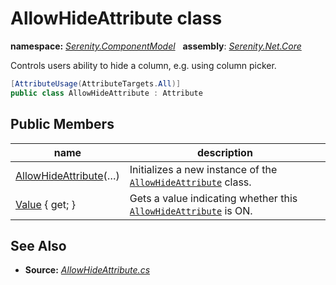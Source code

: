 # AllowHideAttribute class
**namespace:** *[Serenity.ComponentModel](../README.md#serenity.componentmodel-namespace)*   **assembly**: *[Serenity.Net.Core](../README.md)*

Controls users ability to hide a column, e.g. using column picker.

```csharp
[AttributeUsage(AttributeTargets.All)]
public class AllowHideAttribute : Attribute
```

## Public Members

| name | description |
| --- | --- |
| [AllowHideAttribute](AllowHideAttribute/AllowHideAttribute.md)(…) | Initializes a new instance of the [`AllowHideAttribute`](AllowHideAttribute.md) class. |
| [Value](AllowHideAttribute/Value.md) { get; } | Gets a value indicating whether this [`AllowHideAttribute`](AllowHideAttribute.md) is ON. |

## See Also

* **Source:** *[AllowHideAttribute.cs](https://github.com/serenity-is/Serenity/blob/master/src/Serenity.Net.Core/ComponentModel/Common/AllowHideAttribute.cs)*